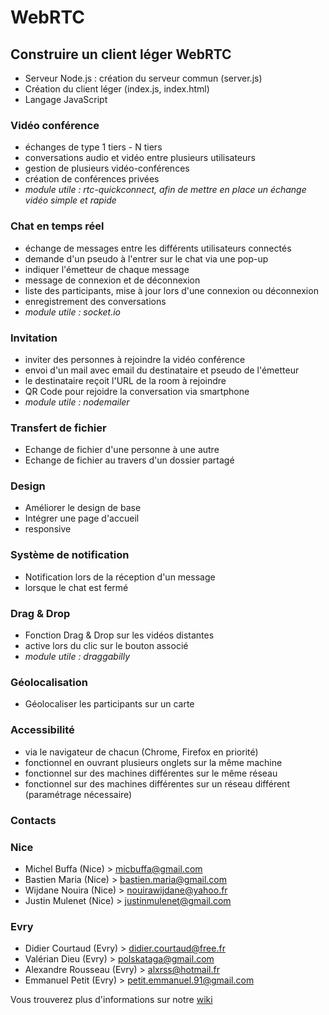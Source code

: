 # WebRTC

## Construire un client léger WebRTC

* Serveur Node.js : création du serveur commun (server.js)
* Création du client léger (index.js, index.html)
* Langage JavaScript

### Vidéo conférence
* échanges de type 1 tiers - N tiers
* conversations audio et vidéo entre plusieurs utilisateurs
* gestion de plusieurs vidéo-conférences
* création de conférences privées
* _module utile : rtc-quickconnect, afin de mettre en place un échange vidéo simple et rapide_

### Chat en temps réel
* échange de messages entre les différents utilisateurs connectés
* demande d'un pseudo à l'entrer sur le chat via une pop-up
* indiquer l'émetteur de chaque message
* message de connexion et de déconnexion
* liste des participants, mise à jour lors d'une connexion ou déconnexion
* enregistrement des conversations
* _module utile : socket.io_

### Invitation
* inviter des personnes à rejoindre la vidéo conférence
* envoi d'un mail avec email du destinataire et pseudo de l'émetteur
* le destinataire reçoit l'URL de la room à rejoindre
* QR Code pour rejoidre la conversation via smartphone
* _module utile : nodemailer_
  
### Transfert de fichier
* Echange de fichier d'une personne à une autre
* Echange de fichier au travers d'un dossier partagé
  
### Design
* Améliorer le design de base
* Intégrer une page d'accueil
* responsive

### Système de notification
* Notification lors de la réception d'un message
* lorsque le chat est fermé

### Drag & Drop
* Fonction Drag & Drop sur les vidéos distantes
* active lors du clic sur le bouton associé
* _module utile : draggabilly_
 
### Géolocalisation
* Géolocaliser les participants sur un carte

### Accessibilité
* via le navigateur de chacun (Chrome, Firefox en priorité)
* fonctionnel en ouvrant plusieurs onglets sur la même machine
* fonctionnel sur des machines différentes sur le même réseau
* fonctionnel sur des machines différentes sur un réseau différent (paramétrage nécessaire)

### Contacts

### Nice
* Michel Buffa (Nice) > micbuffa@gmail.com
* Bastien Maria (Nice) > bastien.maria@gmail.com
* Wijdane Nouira (Nice) > nouirawijdane@yahoo.fr
* Justin Mulenet (Nice) > justinmulenet@gmail.com

### Evry
* Didier Courtaud (Evry) > didier.courtaud@free.fr
* Valérian Dieu (Evry) > polskataga@gmail.com
* Alexandre Rousseau (Evry) > alxrss@hotmail.fr
* Emmanuel Petit (Evry) > petit.emmanuel.91@gmail.com


Vous trouverez plus d'informations sur notre [wiki](https://github.com/ALXRSS/WebRTC-Conf/wiki)
